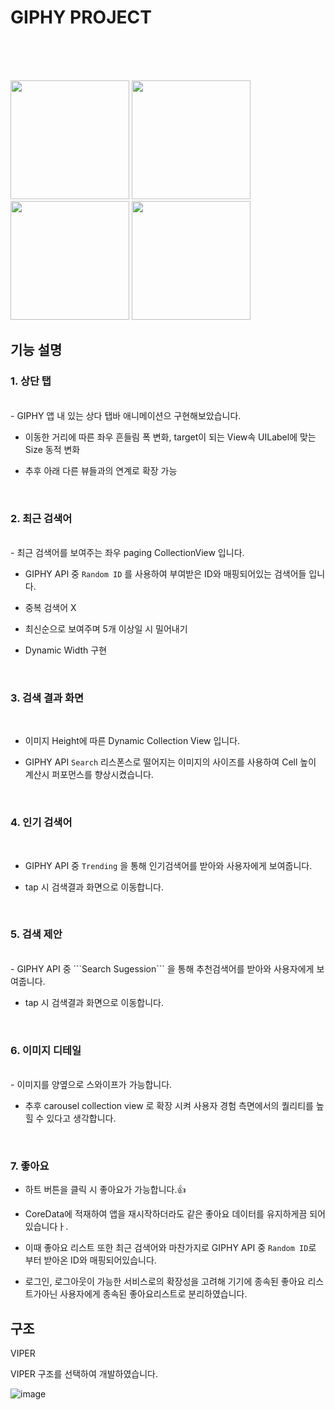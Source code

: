 # GIPHY PROJECT

<br>
<br>
<br>
<p float="left">
<img src="https://user-images.githubusercontent.com/54730280/115800890-6bd09680-a416-11eb-96e9-508a1552753e.gif" width="190" /> 
<img src="https://user-images.githubusercontent.com/54730280/115800898-6f641d80-a416-11eb-9ca7-6fd53821c930.gif" width="190" />
<img src="https://user-images.githubusercontent.com/54730280/115800892-6d01c380-a416-11eb-84c7-88b91b33b221.gif" width="190" />
<img src="https://user-images.githubusercontent.com/54730280/115800895-6d9a5a00-a416-11eb-9756-36aabc70157d.gif" width="190" />
</p>




## 기능 설명

### 1. 상단 탭
<br>
- GIPHY 앱 내 있는 상다 탭바 애니메이션으 구현해보았습니다.

- 이동한 거리에 따른 좌우 흔들림 폭 변화, target이 되는 View속 UILabel에 맞는 Size 동적 변화

- 추후 아래 다른 뷰들과의 연계로 확장 가능

<br>

### 2. 최근 검색어
<br>
- 최근 검색어를 보여주는 좌우 paging CollectionView 입니다.

- GIPHY API 중 ```Random ID``` 를 사용하여 부여받은 ID와 매핑되어있는 검색어들 입니다.

- 중복 검색어 X

- 최신순으로 보여주며 5개 이상일 시 밀어내기

- Dynamic Width 구현

<br>

### 3. 검색 결과 화면
<br>

- 이미지 Height에 따른 Dynamic Collection View 입니다.

- GIPHY API ```Search``` 리스폰스로 떨어지는 이미지의 사이즈를 사용하여 Cell 높이 계산시 퍼포먼스를 향상시켰습니다.

<br>

### 4. 인기 검색어

<br>

- GIPHY API 중 ```Trending``` 을 통해 인기검색어를 받아와 사용자에게 보여줍니다.

- tap 시 검색결과 화면으로 이동합니다.

<br>

### 5. 검색 제안
<br>
- GIPHY API 중 ```Search Sugession``` 을 통해 추천검색어를 받아와 사용자에게 보여줍니다.

- tap 시 검색결과 화면으로 이동합니다.

<br>

### 6. 이미지 디테일
<br>
- 이미지를 양옆으로 스와이프가 가능합니다.

- 추후 carousel collection view 로 확장 시켜 사용자 경험 측면에서의 퀄리티를 높힐 수 있다고 생각합니다.

<br>

### 7. 좋아요

- 하트 버튼을 클릭 시 좋아요가 가능합니다.👍
- CoreData에 적재하여 앱을 재시작하더라도 같은 좋아요 데이터를 유지하게끔 되어있습니다ㅏ.

- 이때 좋아요 리스트 또한 최근 검색어와 마찬가지로 GIPHY API 중 ```Random ID```로 부터 받아온 ID와 매핑되어있습니다.

- 로그인, 로그아웃이 가능한 서비스로의 확장성을 고려해 기기에 종속된 좋아요 리스트가아닌 사용자에게 종속된 좋아요리스트로 분리하였습니다.


## 구조

VIPER 


VIPER 구조를 선택하여 개발하였습니다.

![image](https://user-images.githubusercontent.com/54730280/115802530-0d0d1c00-a41a-11eb-8c30-42b7c94360b3.png)


